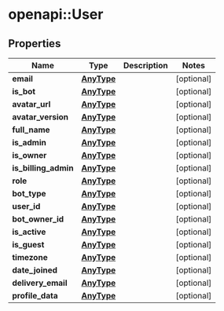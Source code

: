 # openapi::User


## Properties
Name | Type | Description | Notes
------------ | ------------- | ------------- | -------------
**email** | [**AnyType**](.md) |  | [optional] 
**is_bot** | [**AnyType**](.md) |  | [optional] 
**avatar_url** | [**AnyType**](.md) |  | [optional] 
**avatar_version** | [**AnyType**](.md) |  | [optional] 
**full_name** | [**AnyType**](.md) |  | [optional] 
**is_admin** | [**AnyType**](.md) |  | [optional] 
**is_owner** | [**AnyType**](.md) |  | [optional] 
**is_billing_admin** | [**AnyType**](.md) |  | [optional] 
**role** | [**AnyType**](.md) |  | [optional] 
**bot_type** | [**AnyType**](.md) |  | [optional] 
**user_id** | [**AnyType**](.md) |  | [optional] 
**bot_owner_id** | [**AnyType**](.md) |  | [optional] 
**is_active** | [**AnyType**](.md) |  | [optional] 
**is_guest** | [**AnyType**](.md) |  | [optional] 
**timezone** | [**AnyType**](.md) |  | [optional] 
**date_joined** | [**AnyType**](.md) |  | [optional] 
**delivery_email** | [**AnyType**](.md) |  | [optional] 
**profile_data** | [**AnyType**](.md) |  | [optional] 


